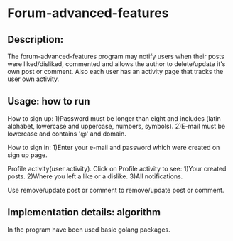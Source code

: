 # Forum-advanced-features

## Description:
The forum-advanced-features program may notify users when their posts were liked/disliked, commented and allows the author to delete/update it's own post or comment. Also each user has an activity page that tracks the user own activity. 

## Usage: how to run
How to sign up: 
1)Password must be longer than eight and includes (latin alphabet, lowercase and uppercase, numbers, symbols).
2)E-mail must be lowercase and contains '@' and domain.

How to sign in:
1)Enter your e-mail and password which were created on sign up page.

Profile activity(user activity).
Click on Profile activity to see:
1)Your created posts.
2)Where you left a like or a dislike.
3)All notifications.

Use remove/update post or comment to remove/update post or comment.

## Implementation details: algorithm
In the program have been used basic golang packages.
